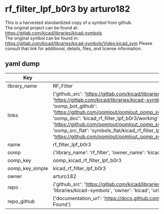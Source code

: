 # rf_filter_lpf_b0r3 by arturo182  
This is a harvested standardized copy of a symbol from github.  
The original project can be found at:  
https://gitlab.com/kicad/libraries/kicad-symbols  
The original symbol can be found in:
https://gitlab.com/kicad/libraries/kicad-symbols/Video.kicad_sym
Please consult that link for additional, details, files, and license information.  
## yaml dump  
| Key | Value |  
| --- | --- |  
| library_name | RF_Filter |  
| links | {'github_src': 'https://gitlab.com/kicad/libraries/kicad-symbols/Video.kicad_sym', 'github_src_repo': 'https://gitlab.com/kicad/libraries/kicad-symbols', 'oomp_bot': 'kicad_rf_filter_lpf_b0r3/working', 'oomp_bot_github': 'https://github.com/oomlout/oomlout_oomp_symbol_bot/tree/main/kicad_rf_filter_lpf_b0r3/working', 'oomp_doc': 'kicad_rf_filter_lpf_b0r3/working', 'oomp_doc_github': 'https://github.com/oomlout/oomlout_oomp_symbol_doc/tree/main/kicad_rf_filter_lpf_b0r3/working', 'oomp_src_flat': 'symbols_flat/kicad_rf_filter_lpf_b0r3/working', 'oomp_src_flat_github': 'https://github.com/oomlout/oomlout_oomp_symbol_src/tree/main/kicad_rf_filter_lpf_b0r3/working'} |  
| name | rf_filter_lpf_b0r3 |  
| oomp | {'library_name': 'rf_filter', 'owner_name': 'kicad', 'symbol_name': 'rf_filter_lpf_b0r3'} |  
| oomp_key | oomp_kicad_rf_filter_lpf_b0r3 |  
| oomp_key_simple | kicad_rf_filter_lpf_b0r3 |  
| owner | arturo182 |  
| repo | {'github_src': 'https://gitlab.com/kicad/libraries/kicad-symbols/Video.kicad_sym', 'name': 'libraries/kicad-symbols', 'owner': 'kicad', 'url': 'https://gitlab.com/kicad/libraries/kicad-symbols'} |  
| repo_github | {'documentation_url': 'https://docs.github.com/rest/repos/repos#get-a-repository', 'message': 'Not Found'} |  

